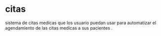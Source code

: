 # citas
 sistema de citas medicas que los usuario puedan usar para automatizar el agendamiento de las citas medicas a sus pacientes .
